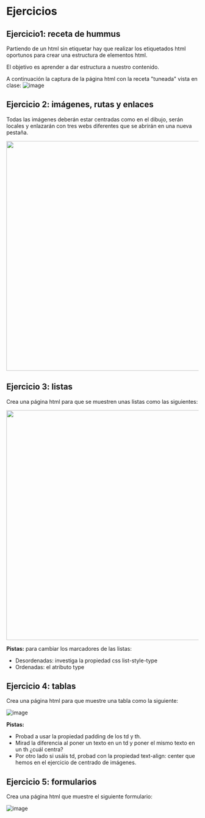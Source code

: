 # Ejercicios

## Ejercicio1: receta de hummus

Partiendo de un html sin etiquetar hay que realizar los etiquetados html oportunos para crear una estructura de elementos html.

El objetivo es aprender a dar estructura a nuestro contenido.

A continuación la captura de la página html con la receta "tuneada" vista en clase:
![image](https://github.com/profeMelola/LM-07-2023-24/assets/91023374/dd79b68f-d474-495b-937b-42953dfb29f5)


## Ejercicio 2: imágenes, rutas y enlaces

Todas las imágenes deberán estar centradas como en el dibujo, serán locales y enlazarán con tres webs diferentes que se abrirán en una nueva pestaña.

<img src="https://github.com/profeMelola/LM-07-2023-24/assets/91023374/facf343f-e94d-4e89-9da4-08ef984bba76" width="600px"/>


## Ejercicio 3: listas

Crea una página html para que se muestren unas listas como las siguientes:

<img src="https://github.com/profeMelola/LM-07-2023-24/assets/91023374/b5262397-aae6-4582-ae0c-782fae70b052" width="600px"/>

**Pistas:** para cambiar los marcadores de las listas:
- Desordenadas: investiga la propiedad css list-style-type
- Ordenadas: el atributo type

## Ejercicio 4: tablas
Crea una página html para que muestre una tabla como la siguiente:

![image](https://github.com/profeMelola/LM-07-2023-24/assets/91023374/828efd18-8ef6-4353-b98e-8135a256ba4d)

**Pistas:**
- Probad a usar la propiedad padding de los td y th.
- Mirad la diferencia al poner un texto en un td y poner el mismo texto en un th ¿cuál centra?
- Por otro lado si usáis td, probad con la propiedad text-align: center que hemos en el ejercicio de centrado de imágenes.

## Ejercicio 5: formularios
Crea una página html que muestre el siguiente formulario:

![image](https://github.com/profeMelola/LM-07-2023-24/assets/91023374/42bd1968-b73e-411f-8f5f-aeb7ebb5ab38)

